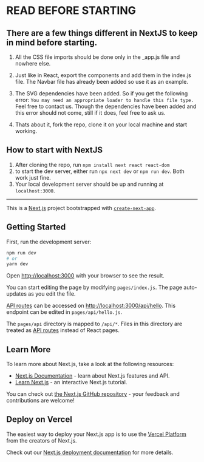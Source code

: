 # READ BEFORE STARTING

## There are a few things different in NextJS to keep in mind before starting.

1. All the CSS file imports should be done only in the _app.js file and nowhere else.
2. Just like in React, export the components and add them in the index.js file. The Navbar file has already been added so use it as an example.
3. The SVG dependencies have been added. So if you get the following error: 
 `You may need an appropriate loader to handle this file type.`
 Feel free to contact us. Though the dependencies have been added and this error should not come, still if it does, feel free to ask us.
 
4. Thats about it, fork the repo, clone it on your local machine and start working.

## How to start with NextJS

1. After cloning the repo, run `npm install next react react-dom`
2. to start the dev server, either run `npx next dev` or `npm run dev`. Both work just fine.
3. Your local development server should be up and running at `localhost:3000`.

--------------------------------------------------------------------------------------------------------------------------------------

This is a [Next.js](https://nextjs.org/) project bootstrapped with [`create-next-app`](https://github.com/vercel/next.js/tree/canary/packages/create-next-app).

## Getting Started

First, run the development server:

```bash
npm run dev
# or
yarn dev
```

Open [http://localhost:3000](http://localhost:3000) with your browser to see the result.

You can start editing the page by modifying `pages/index.js`. The page auto-updates as you edit the file.

[API routes](https://nextjs.org/docs/api-routes/introduction) can be accessed on [http://localhost:3000/api/hello](http://localhost:3000/api/hello). This endpoint can be edited in `pages/api/hello.js`.

The `pages/api` directory is mapped to `/api/*`. Files in this directory are treated as [API routes](https://nextjs.org/docs/api-routes/introduction) instead of React pages.

## Learn More

To learn more about Next.js, take a look at the following resources:

- [Next.js Documentation](https://nextjs.org/docs) - learn about Next.js features and API.
- [Learn Next.js](https://nextjs.org/learn) - an interactive Next.js tutorial.

You can check out [the Next.js GitHub repository](https://github.com/vercel/next.js/) - your feedback and contributions are welcome!

## Deploy on Vercel

The easiest way to deploy your Next.js app is to use the [Vercel Platform](https://vercel.com/new?utm_medium=default-template&filter=next.js&utm_source=create-next-app&utm_campaign=create-next-app-readme) from the creators of Next.js.

Check out our [Next.js deployment documentation](https://nextjs.org/docs/deployment) for more details.
